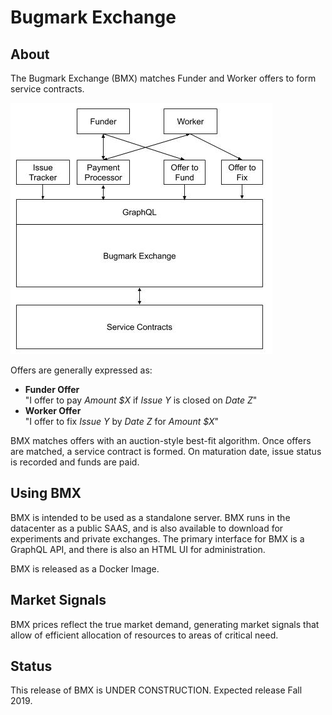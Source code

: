 # Bugmark Exchange

## About 

The Bugmark Exchange (BMX) matches Funder and Worker offers to form service contracts.

![Exchange Overview](assets/ExchangeOverview.jpg)

Offers are generally expressed as:

- **Funder Offer**<br/>"I offer to pay *Amount $X* if *Issue Y* is closed on *Date Z*"
- **Worker Offer**<br/>"I offer to fix *Issue Y* by *Date Z* for *Amount $X*"

BMX matches offers with an auction-style best-fit algorithm.  Once offers are
matched, a service contract is formed.  On maturation date, issue status is
recorded and funds are paid.

## Using BMX

BMX is intended to be used as a standalone server.  BMX runs in the datacenter
as a public SAAS, and is also available to download for experiments and private
exchanges.  The primary interface for BMX is a GraphQL API, and there is also
an HTML UI for administration.

BMX is released as a Docker Image.

## Market Signals

BMX prices reflect the true market demand, generating market signals that allow
of efficient allocation of resources to areas of critical need.

## Status

This release of BMX is UNDER CONSTRUCTION.  Expected release Fall 2019.


